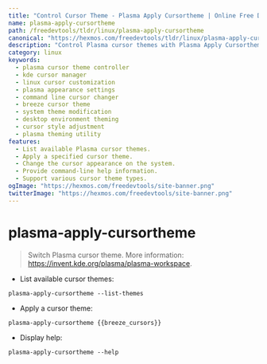 ```yaml
---
title: "Control Cursor Theme - Plasma Apply Cursortheme | Online Free DevTools by Hexmos"
name: plasma-apply-cursortheme
path: /freedevtools/tldr/linux/plasma-apply-cursortheme
canonical: "https://hexmos.com/freedevtools/tldr/linux/plasma-apply-cursortheme/"
description: "Control Plasma cursor themes with Plasma Apply Cursortheme. Easily switch between different cursors. Free online tool, no registration required."
category: linux
keywords:
  - plasma cursor theme controller
  - kde cursor manager
  - linux cursor customization
  - plasma appearance settings
  - command line cursor changer
  - breeze cursor theme
  - system theme modification
  - desktop environment theming
  - cursor style adjustment
  - plasma theming utility
features:
  - List available Plasma cursor themes.
  - Apply a specified cursor theme.
  - Change the cursor appearance on the system.
  - Provide command-line help information.
  - Support various cursor theme types.
ogImage: "https://hexmos.com/freedevtools/site-banner.png"
twitterImage: "https://hexmos.com/freedevtools/site-banner.png"
---
```


# plasma-apply-cursortheme

> Switch Plasma cursor theme.
> More information: <https://invent.kde.org/plasma/plasma-workspace>.

- List available cursor themes:

`plasma-apply-cursortheme --list-themes`

- Apply a cursor theme:

`plasma-apply-cursortheme {{breeze_cursors}}`

- Display help:

`plasma-apply-cursortheme --help`
